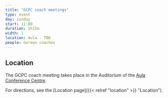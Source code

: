 ```yaml
---
title: "GCPC coach meetings"
type: event
day: sunday
start: 11:00
duration: 1h15m
width: 1
location: Aula - TBD
people: German coaches
---
```

## Location
The GCPC coach meeting takes place in the Auditorium of the [Aula Conference Centre](https://iamap.tudelft.nl/en/poi/aula-conference-center/).

For directions, see the [Location page]({{< relref "location" >}} "Location").
